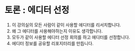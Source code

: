 # 토론 : 에디터 선정

1. 이 강의실의 모든 사람이 같이 사용할 에디터를 리서치합니다.
1. 왜 그 에디터를 사용해야하는지 이유도 생각합니다.
1. 모두가 같이 사용할 에디터 선정 회의를 하고 에디터를 선정합니다.
1. 에디터 정보를 공유할 리포지터리를 만듭니다.
